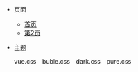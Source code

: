 * 页面
   * [首页](/)
   * [第2页](/2)
* 主题
	<div class="demo-theme-preview">
  <a data-theme="vue">vue.css</a>  
  <a data-theme="buble">buble.css</a>  
  <a data-theme="dark">dark.css</a>  
  <a data-theme="pure">pure.css</a>
	</div>
	<style>
  .demo-theme-preview a {
    padding-right: 10px;
  }

  .demo-theme-preview a:hover {
    cursor: pointer;
    text-decoration: underline;
  }
	</style>

	<script>
  var preview = Docsify.dom.find('.demo-theme-preview');
  var themes = Docsify.dom.findAll('[rel="stylesheet"]');

  preview.onclick = function (e) {
    var title = e.target.getAttribute('data-theme')

    themes.forEach(function (theme) {
      theme.disabled = theme.title !== title
    });
  };
	</script>
